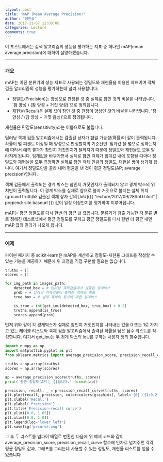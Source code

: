 ```yaml
---
layout: post
title: "mAP (Mean Average Precision)"
author: "정한솔"
date: 2017-11-07 12:00:00
categories: Lecture
comments: true
---
```


이 포스트에서는 검색 알고리즘의 성능을 평가하는 지표 중 하나인 mAP(mean average precision)에 대하여 설명하겠습니다.

---

### 개요

mAP는 이진 분류기의 성능 지표로 사용되는 정밀도와 재현율을 이용한 지표이며 객체 검출 알고리즘의 성능을 평가하는데 널리 사용합니다.

 - 정밀도(Precision)는 양성으로 판정된 것 중 실제로 참인 것의 비율을 나타냅니다. '참 양성 / (참 양성 + 거짓 양성)'으로 정의됩니다.
 - 재현율(Recall)은 실제 값이 참인 것 중 판정이 양성인 것의 비율을 나타냅니다. '참 양성 / (참 양성 + 거짓 음성)'으로 정의됩니다.

재현율은 민감도(sensitivity)라는 이름으로도 불립니다.

딥러닝 객체 검출 알고리즘에서는 검출된 상자가 참일 가능성(확률)이 같이 출력됩니다. 확률이 몇 퍼센트 이상일 때 양성으로 판정할지의 기준선인 '임계값'을 몇으로 정하는지에 따라서 예측 결과가 참인지 거짓인지가 달라지기 때문에 정밀도와 재현율도 모두 달라지게 됩니다. 임계값을 바꿔가면서 실제로 참인 객체가 임계값 내에 포함될 때마다 정밀도와 재현율을 모두 측정하면 실제로 참인 객체 만큼의 정밀도, 재현율 쌍이 생기게 됩니다. 여기서 정밀도만을 골라 내어 평균을 낸 것이 평균 정밀도(AP; average precision)입니다.

객체 검출에서 출력되는 경계 박스는 참인지 거짓인지가 출력되지 않고 경계 박스의 위치만이 출력됩니다. 이 경계 박스를 실제로 참으로 볼지 거짓으로 볼지는 실체 위치(ground truth)와 검출된 객체 상자 간의 [IoU]({{ "lecture/2017/09/28/IoU.html" | prepend: site.baseurl }}) 값이 일정 이상인지를 평가하여 이루어집니다.

mAP는 평균 정밀도를 다시 한번 더 평균 낸 값입니다. 분류기가 검출 가능한 각 분류 별로 정해진 테스트셋에서 평균 정밀도를 구하고 평균 정밀도를 다시 한번 더 평균 내면 mAP 값의 결과가 나오게 됩니다.

---

### 예제

파이썬 패키지 중 scikit-learn은 mAP를 계산하고 정밀도-재현율 그래프를 작성할 수 있는 기능을 제공하기 때문에 위 과정을 직접 구현할 필요는 없습니다.

```python
truths = []
scores = []

for img_path in images_path:
    detected_box = # 딥러닝 객체검출에서 검출된 경계박스
    prob = # 딥러닝 객체검출이 출력한 객체일 확률
    true_box = # 실제 객체의 위치에 대한 경계박스

    is_true = int(get_iou(detected_box, true_box) > 0.5)
    truths.append(is_true)
    scores.append(prob)
```

먼저 위와 같이 각 경계박스가 실제로 참인지 거짓인지를 나타내는 값을 0 또는 1로 가지고 있는 레이블 리스트와 객체 검출 알고리즘에서 출력된 확률을 담은 점수 리스트를 작성합니다. 여기서 get_iou는 두 경계 박스의 IoU를 구하는 사용자 정의 함수입니다.

```python
import numpy as np
import matplotlib.pyplot as plt
from sklearn.metrics import average_precision_score, precision_recall_curve

truths = np.array(truths)
scores = np.array(scores)

ap = average_precision_score(truths, scores)
print('평균 정밀도(AP)는 {}입니다.'.format(ap))

precision, recall, _ = precision_recall_curve(truths, scores)
plt.plot(recall, precision, color=colors[graphidx], label='{0} ({1:0.2f})'.format(key, ap), lw=2)\
plt.xlabel('Recall')
plt.ylabel('Precision')
plt.title('Precision-recall curve')
plt.ylim([0.0, 1.05])
plt.xlim([0.0, 1.0])
plt.legend(loc='lower left')
plt.savefig('prcurve.png')
```

그 후 두 리스트를 넘파이 배열로 변환한 다음에 위 예제 코드와 같이 average_precision_score, precision_recall_curve 함수에 인자로 넘겨주면 각각 평균 정밀도 값과, 그래프를 그리는데 사용할 수 있는 정밀도, 재현율 리스트를 얻을 수 있습니다.
